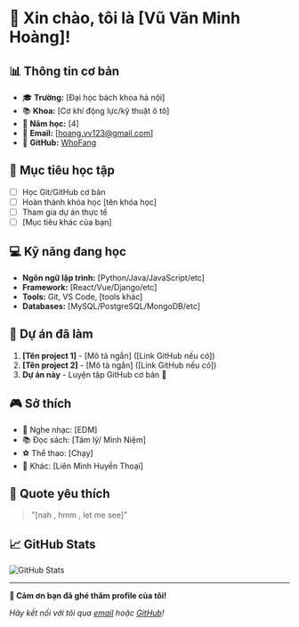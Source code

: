 # 👋 Xin chào, tôi là [Vũ Văn Minh Hoàng]!

## 📊 Thông tin cơ bản
- 🎓 **Trường:** [Đại học bách khoa hà nội]
- 📚 **Khoa:** [Cơ khí động lực/kỹ thuật ô tô]  
- 📅 **Năm học:** [4]
- 📧 **Email:** [hoang.vv123@gmail.com]
- 🐙 **GitHub:** [WhoFang](https://github.com/WhoFang)

## 🎯 Mục tiêu học tập
- [ ] Học Git/GitHub cơ bản
- [ ] Hoàn thành khóa học [tên khóa học]
- [ ] Tham gia dự án thực tế
- [ ] [Mục tiêu khác của bạn]

## 💻 Kỹ năng đang học
- **Ngôn ngữ lập trình:** [Python/Java/JavaScript/etc]
- **Framework:** [React/Vue/Django/etc] 
- **Tools:** Git, VS Code, [tools khác]
- **Databases:** [MySQL/PostgreSQL/MongoDB/etc]

## 🌟 Dự án đã làm
1. **[Tên project 1]** - [Mô tả ngắn] ([Link GitHub nếu có])
2. **[Tên project 2]** - [Mô tả ngắn] ([Link GitHub nếu có])
3. **Dự án này** - Luyện tập GitHub cơ bản 🎉

## 🎮 Sở thích
- 🎵 Nghe nhạc: [EDM]
- 📚 Đọc sách: [Tâm lý/ Minh Niệm]  
- ⚽ Thể thao: [Chạy]
- 🎯 Khác: [Liên Minh Huyền Thoại]

## 💭 Quote yêu thích
> "[nah , hmm , let me see]"

## 📈 GitHub Stats
<!-- Các bạn có thể thêm GitHub stats sau khi học xong -->
![GitHub Stats](https://github-readme-stats.vercel.app/api?username=your-username&show_icons=true&theme=radical)

---

**🚀 Cảm ơn bạn đã ghé thăm profile của tôi!**

*Hãy kết nối với tôi qua [email](mailto:hoang.vv123@gmail.com) hoặc [GitHub](https://github.com/WhoFang)!*